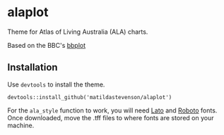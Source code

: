 # alaplot
Theme for Atlas of Living Australia (ALA) charts.

Based on the BBC's [bbplot](https://github.com/bbc/bbplot)

## Installation

Use `devtools` to install the theme. 
```
devtools::install_github('matildastevenson/alaplot')
```

For the `ala_style` function to work, you will need [Lato](https://fonts.google.com/specimen/Lato) and [Roboto](https://fonts.google.com/specimen/Roboto) fonts. Once downloaded, move the .tff files to where fonts are stored on your machine.
